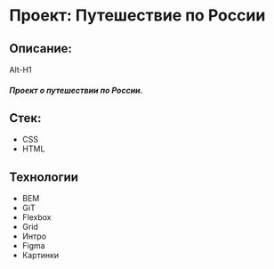 # Проект: Путешествие по России
## Описание:
Alt-H1
##### Проект о путешествии по России.
## Стек:
* CSS
* HTML
## Технологии
* BEM
* GiT
* Flexbox
* Grid
* Интро
* Figma
* Картинки


